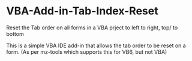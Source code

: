 # VBA-Add-in-Tab-Index-Reset
Reset the Tab order on all forms in a VBA prject to left to right, top/ to bottom

This is a simple VBA IDE add-in that allows the tab order to be reset on a form. (As per mz-tools which supports this for VB6, but not VBA)
